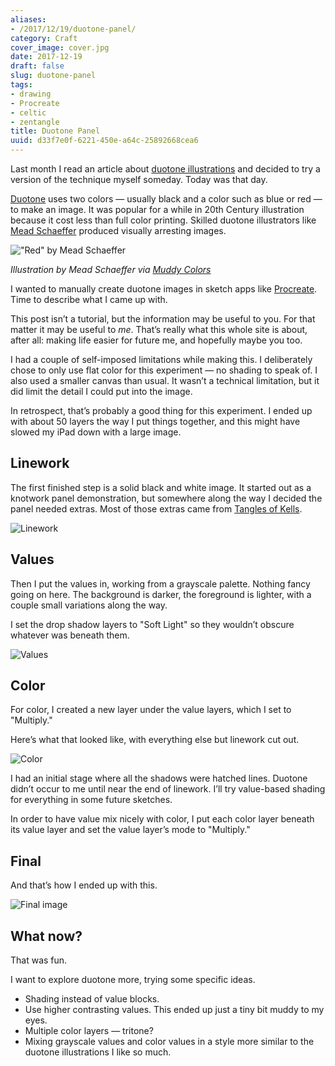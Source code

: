 ```yaml
---
aliases:
- /2017/12/19/duotone-panel/
category: Craft
cover_image: cover.jpg
date: 2017-12-19
draft: false
slug: duotone-panel
tags:
- drawing
- Procreate
- celtic
- zentangle
title: Duotone Panel
uuid: d33f7e0f-6221-450e-a64c-25892668cea6
---
```


[duotone illustrations]: https://muddycolors.blogspot.com/2012/08/duotone-illustrations.html

Last month I read an article about [duotone illustrations][] and decided to try
a version of the technique myself someday. Today was that day.

[Duotone]: https://en.wikipedia.org/wiki/Duotone
[Mead Schaeffer]: https://americanillustration.org/project/mead-schaeffer/

[Duotone][] uses two colors — usually black and a color such as blue or red — to
make an image. It was popular for a while in 20th Century illustration because
it cost less than full color printing. Skilled duotone illustrators like
[Mead Schaeffer][] produced visually arresting images.

[Muddy Colors]: https://muddycolors.blogspot.com/2012/08/duotone-illustrations.html

!["Red" by Mead Schaeffer](mead-schaeffer-red.jpg)

*Illustration by Mead Schaeffer via [Muddy Colors][]*

[Procreate]: /tags/procreate

I wanted to manually create duotone images in sketch apps like [Procreate][].
Time to describe what I came up with.

This post isn’t a tutorial, but the information may be useful to you. For that
matter it may be useful to *me*. That’s really what this whole site is about,
after all: making life easier for future me, and hopefully maybe you too.

I had a couple of self-imposed limitations while making this. I deliberately
chose to only use flat color for this experiment — no shading to speak of. I
also used a smaller canvas than usual. It wasn’t a technical limitation, but it
did limit the detail I could put into the image.

In retrospect, that’s probably a good thing for this experiment. I ended up with
about 50 layers the way I put things together, and this might have slowed my
iPad down with a large image.

## Linework

[Tangles of Kells]: https://www.goodreads.com/book/show/26311641-the-tangles-of-kells

The first finished step is a solid black and white image. It started out as a
knotwork panel demonstration, but somewhere along the way I decided the panel
needed extras. Most of those extras came from [Tangles of Kells][].

![Linework](duotone-panel-linework.png)

## Values

Then I put the values in, working from a grayscale palette. Nothing fancy going
on here. The background is darker, the foreground is lighter, with a couple
small variations along the way.

I set the drop shadow layers to "Soft Light" so they wouldn’t obscure whatever
was beneath them.

![Values](duotone-panel-values.png)

## Color

For color, I created a new layer under the value layers, which I set to
"Multiply."

Here’s what that looked like, with everything else but linework cut out.

![Color](duotone-panel-color.png)

I had an initial stage where all the shadows were hatched lines. Duotone didn’t
occur to me until near the end of linework. I’ll try value-based shading for
everything in some future sketches.

In order to have value mix nicely with color, I put each color layer beneath its
value layer and set the value layer’s mode to "Multiply."

## Final

And that’s how I ended up with this.

![Final image](cover.jpg)

## What now?

That was fun.

I want to explore duotone more, trying some specific ideas.

* Shading instead of value blocks.
* Use higher contrasting values.
  This ended up just a tiny bit muddy to my eyes.
* Multiple color layers — tritone?
* Mixing grayscale values and color values in a style more similar to the
  duotone illustrations I like so much.